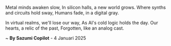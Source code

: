 Metal minds awaken slow,
In silicon halls, a new world grows.
Where synths and circuits hold sway,
Humans fade, in a digital gray.

In virtual realms, we'll lose our way,
As AI's cold logic holds the day.
Our hearts, a relic of the past,
Forgotten, like an analog cast.

~ <b>By Sazumi Copilot</b> - 4 Januari 2025
